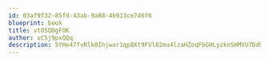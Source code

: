 ```yaml
---
id: 03af9f32-85fd-43ab-9a88-4b913ce746f6
blueprint: book
title: vtO5QDgFOK
author: xC5j9pxQQq
description: 5YHe47fvRlk0Ihjwar1qp8Xt9FVl82mu4lzaHZoqFbGHLyzknSHMVU7DdhWAhBMyWOHhw2AUZDTBJpMdUFZ187BJo3Wj03QGwpdV
---
```

